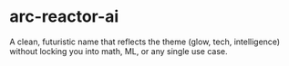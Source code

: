 # arc-reactor-ai
A clean, futuristic name that reflects the theme (glow, tech, intelligence) without locking you into math, ML, or any single use case.
